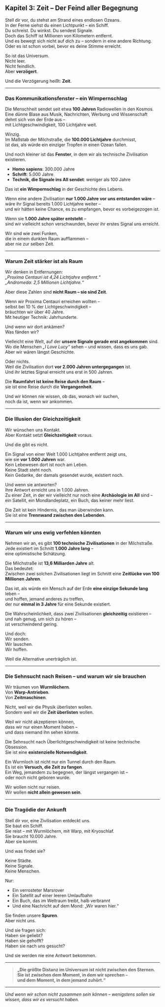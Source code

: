 ## Kapitel 3: Zeit – Der Feind aller Begegnung

Stell dir vor, du stehst am Strand eines endlosen Ozeans.  
In der Ferne siehst du einen Lichtpunkt – ein Schiff.  
Du schreist. Du winkst. Du sendest Signale.  
Doch das Schiff ist Millionen von Kilometern entfernt.  
Und es bewegt sich nicht auf dich zu – sondern in eine andere Richtung.  
Oder es ist schon vorbei, bevor es deine Stimme erreicht.

So ist das Universum.  
Nicht leer.  
Nicht feindlich.  
Aber **verzögert**.

Und die Verzögerung heißt: **Zeit**.

---

### Das Kommunikationsfenster – ein Wimpernschlag

Die Menschheit sendet seit etwa **100 Jahren** Radiowellen in den Kosmos.  
Eine dünne Blase aus Musik, Nachrichten, Werbung und Wissenschaft dehnt sich von der Erde aus –  
mit Lichtgeschwindigkeit, 100 Lichtjahre weit.

Winzig.  
Im Maßstab der Milchstraße, die **100.000 Lichtjahre** durchmisst,  
ist das, als würde ein einziger Tropfen in einen Ozean fallen.

Und noch kleiner ist das **Fenster**, in dem wir als technische Zivilisation existieren.

- **Homo sapiens**: 300.000 Jahre
- **Schrift**: 5.000 Jahre
- **Technik, die Signale ins All sendet**: weniger als 100 Jahre

Das ist **ein Wimpernschlag** in der Geschichte des Lebens.

Wenn eine andere Zivilisation **nur 1.000 Jahre vor uns entstanden wäre** –  
wäre ihr Signal bereits 1.000 Lichtjahre weiter –  
und wir hätten keine Chance, es zu empfangen, bevor es vorbeigezogen ist.

Wenn sie **1.000 Jahre später entsteht** –  
sind wir vielleicht schon verschwunden, bevor ihr erstes Signal uns erreicht.

Wir sind wie zwei Funken,  
die in einem dunklen Raum aufflammen –  
aber nie zur selben Zeit.

---

### Warum Zeit stärker ist als Raum

Wir denken in Entfernungen:  
*„Proxima Centauri ist 4,24 Lichtjahre entfernt.“*  
*„Andromeda: 2,5 Millionen Lichtjahre.“*

Aber diese Zahlen sind **nicht Raum – sie sind Zeit**.

Wenn wir Proxima Centauri erreichen wollten –  
selbst bei 10 % der Lichtgeschwindigkeit –  
bräuchten wir über 40 Jahre.  
Mit heutiger Technik: Jahrhunderte.

Und wenn wir dort ankämen?  
Was fänden wir?

Vielleicht eine Welt, auf der **unsere Signale gerade erst angekommen** sind.  
Wo die Menschen *„I Love Lucy“* sehen – und wissen, dass es uns gab.  
Aber wir wären längst Geschichte.

Oder nichts.  
Weil die Zivilisation dort **vor 2.000 Jahren untergegangen** ist.  
Und ihr letztes Signal erreicht uns erst in 500 Jahren.

Die **Raumfahrt ist keine Reise durch den Raum** –  
sie ist eine Reise durch die **Vergangenheit**.

Und wir können nie wissen, ob das, wonach wir suchen,  
noch da ist, wenn wir ankommen.

---

### Die Illusion der Gleichzeitigkeit

Wir wünschen uns Kontakt.  
Aber Kontakt setzt **Gleichzeitigkeit** voraus.

Und die gibt es nicht.

Ein Signal von einer Welt 1.000 Lichtjahre entfernt zeigt uns,  
wie sie **vor 1.000 Jahren** war.  
Kein Lebewesen dort ist noch am Leben.  
Keine Stadt steht noch.  
Kein Gedanke, der damals gesendet wurde, existiert noch.

Und wenn sie antworten?  
Ihre Antwort erreicht uns in 1.000 Jahren.  
Zu einer Zeit, in der wir vielleicht nur noch eine **Archäologie im All** sind –  
ein Satellit, ein Mondlandeplatz, ein Buch, das keiner mehr liest.

Die Zeit ist kein Hindernis, das man überwinden kann.  
Sie ist eine **Trennwand zwischen den Lebenden**.

---

### Warum wir uns ewig verfehlen könnten

Nehmen wir an, es gibt **100 technische Zivilisationen** in der Milchstraße.  
Jede existiert im Schnitt **1.000 Jahre lang** –  
eine optimistische Schätzung.

Die Milchstraße ist **13,6 Milliarden Jahre** alt.  
Das bedeutet:  
Zwischen zwei solchen Zivilisationen liegt im Schnitt eine **Zeitlücke von 100 Millionen Jahren**.

Das ist, als würde ein Mensch auf der Erde **eine einzige Sekunde lang** leben –  
und hoffen, jemand anderes zu treffen,  
der nur **einmal in 3 Jahre** für eine Sekunde existiert.

Die Wahrscheinlichkeit, dass zwei Zivilisationen **gleichzeitig** existieren –  
und nah genug, um sich zu hören –  
ist verschwindend gering.

Und doch:  
Wir senden.  
Wir lauschen.  
Wir hoffen.

Weil die Alternative unerträglich ist.

---

### Die Sehnsucht nach Reisen – und warum wir sie brauchen

Wir träumen von **Wurmlöchern**.  
Von **Warp-Antrieben**.  
Von **Zeitmaschinen**.

Nicht, weil wir die Physik überlisten wollen.  
Sondern weil wir die **Zeit überlisten** wollen.

Weil wir nicht akzeptieren können,  
dass wir nur einen Moment haben –  
und dass niemand ihn sehen könnte.

Die Sehnsucht nach Überlichtgeschwindigkeit ist keine technische Obsession.  
Sie ist eine **existenzielle Notwendigkeit**.

Ein Wurmloch ist nicht nur ein Tunnel durch den Raum.  
Es ist ein **Versuch, die Zeit zu fangen**.  
Ein Weg, jemandem zu begegnen, der längst vergangen ist –  
oder noch nicht geboren wurde.

Wir wollen nicht nur reisen.  
Wir wollen **nicht allein gewesen sein**.

---

### Die Tragödie der Ankunft

Stell dir vor, eine Zivilisation entdeckt uns.  
Sie baut ein Schiff.  
Sie reist – mit Wurmlöchern, mit Warp, mit Kryoschlaf.  
Sie braucht 10.000 Jahre.  
Aber sie kommt.

Und was findet sie?

Keine Städte.  
Keine Signale.  
Keine Menschen.

Nur:

- Ein verrosteter Marsrover
- Ein Satellit auf einer leeren Umlaufbahn
- Ein Buch, das im Weltraum treibt, halb verbrannt
- Und eine Nachricht auf dem Mond: „Wir waren hier.“

Sie finden unsere **Spuren**.  
Aber nicht uns.

Und sie fragen sich:  
Haben sie geliebt?  
Haben sie gehofft?  
Haben sie nach uns gesucht?

Und sie werden nie eine Antwort bekommen.

---

> **„Die größte Distanz im Universum ist nicht zwischen den Sternen.**  
> **Sie ist zwischen dem Moment, in dem wir sprechen –**  
> **und dem Moment, in dem jemand zuhört.“**

---

*Und wenn wir schon nicht zusammen sein können – wenigstens sollen sie wissen, dass wir es versucht haben.*